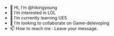 - 👋 Hi, I’m @hikingyoung
- 👀 I’m interested in LOL
- 🌱 I’m currently learning UE5
- 💞️ I’m looking to collaborate on Game-delevoping
- 📫 How to reach me : Leave your message.

<!---
hikingyoung/hikingyoung is a ✨ special ✨ repository because its `README.md` (this file) appears on your GitHub profile.
You can click the Preview link to take a look at your changes.
--->
